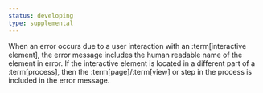 ```yaml
---
status: developing
type: supplemental
---
```


When an error occurs due to a user interaction with an :term[interactive element], the error message includes the human readable name of the element in error. If the interactive element is located in a different part of a :term[process], then the :term[page]/:term[view] or step in the process is included in the error message.